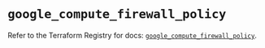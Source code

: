 # `google_compute_firewall_policy`

Refer to the Terraform Registry for docs: [`google_compute_firewall_policy`](https://registry.terraform.io/providers/hashicorp/google-beta/5.29.1/docs/resources/google_compute_firewall_policy).
